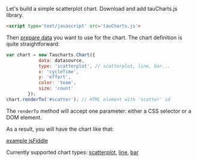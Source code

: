 Let's build a simple scatterplot chart. Download and add tauCharts.js library.

```html
<script type='text/javascript' src='tauCharts.js'>
```
Then [prepare data](../datasource/README.md) you want to use for the chart. The chart definition is quite straightforward:

```javascript
var chart = new Taucharts.Chart({
            data: datasource,
            type: 'scatterplot', // scatterplot, line, bar...
            x: 'cycleTime',
            y: 'effort',
            color: 'team',
            size: 'count'
        });
chart.renderTo('#scatter'); // HTML element with 'scatter' id
```
The `renderTo` method will accept one parameter: either a CSS selector or a DOM element.

As a result, you will have the chart like that:

[example jsFiddle](https://jsfiddle.net/taucharts/6m31vccv/)


Currently supported chart types: [scatterplot](scatterplot.md), [line](line.md), [bar](bar.md)

